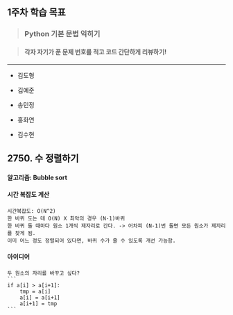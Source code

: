## 1주차 학습 목표
> ### Python 기본 문법 익히기

> #### 각자 자기가 푼 문제 번호를 적고 코드 간단하게 리뷰하기! 

***
* 김도형    

* 김예준

* 송민정

* 홍화연

* 김수현
## 2750. 수 정렬하기
#### 알고리즘: Bubble sort
#### 시간 복잡도 계산
    시간복잡도: O(N^2)
    한 바퀴 도는 데 O(N) X 최악의 경우 (N-1)바퀴
    한 바퀴 돌 때마다 원소 1개씩 제자리로 간다. -> 어차피 (N-1)번 돌면 모든 원소가 제자리를 찾게 됨.
    이미 어느 정도 정렬되어 있다면, 바퀴 수가 줄 수 있도록 개선 가능함.
#### 아이디어
    두 원소의 자리를 바꾸고 싶다?
    ```
    if a[i] > a[i+1]:
        tmp = a[i]
        a[i] = a[i+1]
        a[i+1] = tmp
    ```